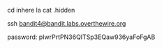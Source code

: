 cd inhere
la
cat .hidden

ssh bandit4@bandit.labs.overthewire.org

password: pIwrPrtPN36QITSp3EQaw936yaFoFgAB